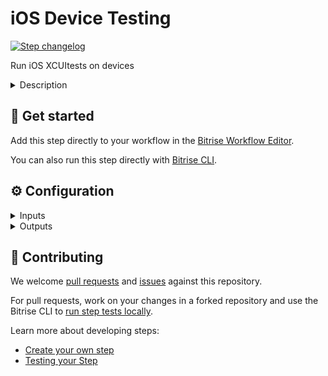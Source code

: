 # iOS Device Testing

[![Step changelog](https://shields.io/github/v/release/bitrise-steplib/steps-virtual-device-testing-for-ios?include_prereleases&label=changelog&color=blueviolet)](https://github.com/bitrise-steplib/steps-virtual-device-testing-for-ios/releases)

Run iOS XCUItests on devices

<details>
<summary>Description</summary>

Run iOS XCUItests on physical devices with Google's Firebase Test Lab. You do not have to set up and register your own devices and you don't need your own Firebase account.

We'll go over the most important configuration information for the Step. For more information, check out our [detailed guide](https://devcenter.bitrise.io/en/testing/device-testing-for-ios.html).

### Configuring the Step 

To use the Step, you need to build an IPA file with Xcode's `build-for-testing` action. You can use our dedicated Step:

1. Add the **Xcode Build for testing for iOS** Step to your Workflow. 

   The Step exports a .zip file that contains your test directory (by default, it’s `Debug-iphoneos`) and the xctestrun file.
1. Add the **iOS Device Testing** Step to the Workflow.
1. In the **Test devices** input field, specify the devices on which you want to test the app.
1. Optionally, you can set a test timeout and configure file download in the **Debug** input group. The path to the downloaded files will be exported as an Environment Variable and it can be used by subsequent Steps. 
1. Make sure you have the **Deploy to Bitrise.io** Step in your Workflow, with version 1.4.1 or newer. With the older versions of the Step, you won’t be able to check your results on the Test Reports page!

Please note you should not change the value of the **API token** and the **Test API's base URL** input. 

### Troubleshooting 

If you get the **Build already exists** error, it is because you have more than one instance of the Step in your Workflow. This doesn't work as Bitrise sends the build slug to Firebase and having the Step more than once in the same Workflow results in sending the same build slug multiple times. 

### Useful links 

[Device testing for iOS](https://devcenter.bitrise.io/en/testing/device-testing-for-ios.html)

### Related Steps 

[Xcode Build for testing for iOS](https://www.bitrise.io/integrations/steps/xcode-build-for-test)
[Xcode Test for iOS](https://www.bitrise.io/integrations/steps/xcode-test)
</details>

## 🧩 Get started

Add this step directly to your workflow in the [Bitrise Workflow Editor](https://devcenter.bitrise.io/steps-and-workflows/steps-and-workflows-index/).

You can also run this step directly with [Bitrise CLI](https://github.com/bitrise-io/bitrise).

## ⚙️ Configuration

<details>
<summary>Inputs</summary>

| Key | Description | Flags | Default |
| --- | --- | --- | --- |
| `zip_path` | Open finder, and navigate to the directory you designated for Derived Data output. Open the folder for your project, then the Build/Products folders inside it. You should see a folder Debug-iphoneos and PROJECT_NAME_iphoneos_DEVELOPMENT_TARGET-arm64.xctestrun. Select them both, then right-click on one of them and select Compress 2 items.  | required | `$BITRISE_TEST_BUNDLE_ZIP_PATH` |
| `test_devices` | Format: One device configuration per line and the parameters are separated with `,` in the order of: `deviceID,version,language,orientation` For example: `iphone8,14.7,en,portrait` `iphone8,14.7,en,landscape` Available devices and its versions: ``` ┌─────────────┬───────────────────────┬─────────────────────┬─────────────────────────────────┐ │   MODEL_ID  │          NAME         │    OS_VERSION_IDS   │               TAGS              │ ├─────────────┼───────────────────────┼─────────────────────┼─────────────────────────────────┤ │ ipad5       │ iPad (5th generation) │ 15.4                │ reduced_stability=15.4          │ │ ipadmini4   │ iPad mini 4           │ 15.4                │                                 │ │ iphone11pro │ iPhone 11 Pro         │ 14.7,16.5,16.6      │ deprecated=16.5                 │ │ iphone12pro │ iPhone 12 Pro         │ 14.8                │                                 │ │ iphone13pro │ iPhone 13 Pro         │ 15.2,15.7           │ reduced_stability=15.2, default │ │ iphone14pro │ iPhone 14 Pro         │ 16.5,16.6           │ deprecated=16.5                 │ │ iphone8     │ iPhone 8              │ 14.7,15.7,16.5,16.6 │ deprecated=16.5                 │ └─────────────┴───────────────────────┴─────────────────────┴─────────────────────────────────┘ ```  Device and OS Capacity: ``` ┌─────────────┬───────────────────────┬───────────────┬─────────────────┐ │   MODEL_ID  │       MODEL_NAME      │ OS_VERSION_ID │ DEVICE_CAPACITY │ ├─────────────┼───────────────────────┼───────────────┼─────────────────┤ │ ipad5       │ iPad (5th generation) │ 15.4          │ Low             │ │ ipadmini4   │ iPad mini 4           │ 15.4          │ Low             │ │ iphone11pro │ iPhone 11 Pro         │ 14.7          │ Medium          │ │ iphone11pro │ iPhone 11 Pro         │ 16.5          │ High            │ │ iphone11pro │ iPhone 11 Pro         │ 16.6          │ Medium          │ │ iphone12pro │ iPhone 12 Pro         │ 14.8          │ Medium          │ │ iphone13pro │ iPhone 13 Pro         │ 15.2          │ Low             │ │ iphone13pro │ iPhone 13 Pro         │ 15.7          │ High            │ │ iphone14pro │ iPhone 14 Pro         │ 16.5          │ High            │ │ iphone14pro │ iPhone 14 Pro         │ 16.6          │ Low             │ │ iphone8     │ iPhone 8              │ 14.7          │ Medium          │ │ iphone8     │ iPhone 8              │ 15.7          │ Medium          │ │ iphone8     │ iPhone 8              │ 16.5          │ High            │ │ iphone8     │ iPhone 8              │ 16.6          │ Medium          │ └─────────────┴───────────────────────┴───────────────┴─────────────────┘ ```  | required | `iphone8,14.7,en,portrait` |
| `test_timeout` | Max time a test execution is allowed to run before it is automatically canceled. The default value is 900 (15 min).  Duration in seconds with up to nine fractional digits. Example: "3.5".  |  | `900` |
| `download_test_results` | If this input is set to `true` all files generated in the test run will be downloaded. Otherwise, no any file will be downloaded.  | required | `false` |
| `api_base_url` | The URL where test API is accessible.  | required | `https://vdt.bitrise.io/test` |
| `api_token` | The token required to authenticate with the API.  | required, sensitive | `$ADDON_VDTESTING_API_TOKEN` |
</details>

<details>
<summary>Outputs</summary>

| Environment Variable | Description |
| --- | --- |
| `VDTESTING_DOWNLOADED_FILES_DIR` | The directory containing the downloaded files if you have set `download_test_results` inputs above. |
</details>

## 🙋 Contributing

We welcome [pull requests](https://github.com/bitrise-steplib/steps-virtual-device-testing-for-ios/pulls) and [issues](https://github.com/bitrise-steplib/steps-virtual-device-testing-for-ios/issues) against this repository.

For pull requests, work on your changes in a forked repository and use the Bitrise CLI to [run step tests locally](https://devcenter.bitrise.io/bitrise-cli/run-your-first-build/).

Learn more about developing steps:

- [Create your own step](https://devcenter.bitrise.io/contributors/create-your-own-step/)
- [Testing your Step](https://devcenter.bitrise.io/contributors/testing-and-versioning-your-steps/)
